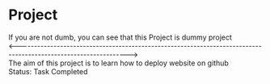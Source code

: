 # Project<br>
If you are not dumb, you can see that this Project is dummy project<br>
<----------------------------------------------------------------------------------------------------------------><br>
The aim of this project is to learn how to deploy website on github<br>
Status: Task Completed<br>
